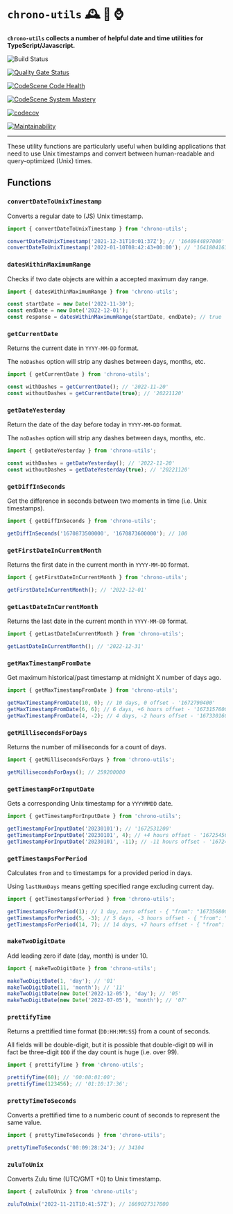# `chrono-utils` 🕰️ 🥷 ⌚

**`chrono-utils` collects a number of helpful date and time utilities for TypeScript/Javascript.**

![Build Status](https://github.com/mikaelvesavuori/chrono-utils/workflows/main/badge.svg)

[![Quality Gate Status](https://sonarcloud.io/api/project_badges/measure?project=mikaelvesavuori_chrono-utils&metric=alert_status)](https://sonarcloud.io/dashboard?id=mikaelvesavuori_chrono-utils)

[![CodeScene Code Health](https://codescene.io/projects/33643/status-badges/code-health)](https://codescene.io/projects/33643)

[![CodeScene System Mastery](https://codescene.io/projects/33643/status-badges/system-mastery)](https://codescene.io/projects/33643)

[![codecov](https://codecov.io/gh/mikaelvesavuori/chrono-utils/branch/main/graph/badge.svg?token=S7D3RM9TO7)](https://codecov.io/gh/mikaelvesavuori/chrono-utils)

[![Maintainability](https://api.codeclimate.com/v1/badges/007afe3ec1ee3fe7102c/maintainability)](https://codeclimate.com/github/mikaelvesavuori/chrono-utils/maintainability)

---

These utility functions are particularly useful when building applications that need to use Unix timestamps and convert between human-readable and query-optimized (Unix) times.

## Functions

### `convertDateToUnixTimestamp`

Converts a regular date to (JS) Unix timestamp.

```ts
import { convertDateToUnixTimestamp } from 'chrono-utils';

convertDateToUnixTimestamp('2021-12-31T10:01:37Z'); // '1640944897000'
convertDateToUnixTimestamp('2022-01-10T08:42:43+00:00'); // '1641804163000'
```

### `datesWithinMaximumRange`

Checks if two date objects are within a accepted maximum day range.

```ts
import { datesWithinMaximumRange } from 'chrono-utils';

const startDate = new Date('2022-11-30');
const endDate = new Date('2022-12-01');
const response = datesWithinMaximumRange(startDate, endDate); // true
```

### `getCurrentDate`

Returns the current date in `YYYY-MM-DD` format.

The `noDashes` option will strip any dashes between days, months, etc.

```ts
import { getCurrentDate } from 'chrono-utils';

const withDashes = getCurrentDate(); // '2022-11-20'
const withoutDashes = getCurrentDate(true); // '20221120'
```

### `getDateYesterday`

Return the date of the day before today in `YYYY-MM-DD` format.

The `noDashes` option will strip any dashes between days, months, etc.

```ts
import { getDateYesterday } from 'chrono-utils';

const withDashes = getDateYesterday(); // '2022-11-20'
const withoutDashes = getDateYesterday(true); // '20221120'
```

### `getDiffInSeconds`

Get the difference in seconds between two moments in time (i.e. Unix timestamps).

```ts
import { getDiffInSeconds } from 'chrono-utils';

getDiffInSeconds('1670873500000', '1670873600000'); // 100
```

### `getFirstDateInCurrentMonth`

Returns the first date in the current month in `YYYY-MM-DD` format.

```ts
import { getFirstDateInCurrentMonth } from 'chrono-utils';

getFirstDateInCurrentMonth(); // '2022-12-01'
```

### `getLastDateInCurrentMonth`

Returns the last date in the current month in `YYYY-MM-DD` format.

```ts
import { getLastDateInCurrentMonth } from 'chrono-utils';

getLastDateInCurrentMonth(); // '2022-12-31'
```

### `getMaxTimestampFromDate`

Get maximum historical/past timestamp at midnight X number of days ago.

```ts
import { getMaxTimestampFromDate } from 'chrono-utils';

getMaxTimestampFromDate(10, 0); // 10 days, 0 offset - '1672790400'
getMaxTimestampFromDate(6, 6); // 6 days, +6 hours offset - '1673157600'
getMaxTimestampFromDate(4, -2); // 4 days, -2 hours offset - '1673301600'
```

### `getMillisecondsForDays`

Returns the number of milliseconds for a count of days.

```ts
import { getMillisecondsForDays } from 'chrono-utils';

getMillisecondsForDays(); // 259200000
```

### `getTimestampForInputDate`

Gets a corresponding Unix timestamp for a `YYYYMMDD` date.

```ts
import { getTimestampForInputDate } from 'chrono-utils';

getTimestampForInputDate('20230101'); // '1672531200'
getTimestampForInputDate('20230101', 4); // +4 hours offset - '1672545600'
getTimestampForInputDate('20230101', -11); // -11 hours offset - '1672491600'
```

### `getTimestampsForPeriod`

Calculates `from` and `to` timestamps for a provided period in days.

Using `lastNumDays` means getting specified range excluding current day.

```ts
import { getTimestampsForPeriod } from 'chrono-utils';

getTimestampsForPeriod(1); // 1 day, zero offset - { "from": "1673568000", "to": "1673654399" }
getTimestampsForPeriod(5, -3); // 5 days, -3 hours offset - { "from": "1673211600", "to": "1673643599" }
getTimestampsForPeriod(14, 7); // 14 days, +7 hours offset - { "from": "1672470000", "to": "1673679599" }
```

### `makeTwoDigitDate`

Add leading zero if date (day, month) is under 10.

```ts
import { makeTwoDigitDate } from 'chrono-utils';

makeTwoDigitDate(1, 'day'); // '01'
makeTwoDigitDate(11, 'month'); // '11'
makeTwoDigitDate(new Date('2022-12-05'), 'day'); // '05'
makeTwoDigitDate(new Date('2022-07-05'), 'month'); // '07'
```

### `prettifyTime`

Returns a prettified time format (`DD:HH:MM:SS`) from a count of seconds.

All fields will be double-digit, but it is possible that double-digit `DD` will in fact be three-digit `DDD` if the day count is huge (i.e. over 99).

```ts
import { prettifyTime } from 'chrono-utils';

prettifyTime(60); // '00:00:01:00';
prettifyTime(123456); // '01:10:17:36';
```

### `prettyTimeToSeconds`

Converts a prettified time to a numberic count of seconds to represent the same value.

```ts
import { prettyTimeToSeconds } from 'chrono-utils';

prettyTimeToSeconds('00:09:28:24'); // 34104
```

### `zuluToUnix`

Converts Zulu time (UTC/GMT +0) to Unix timestamp.

```ts
import { zuluToUnix } from 'chrono-utils';

zuluToUnix('2022-11-21T10:41:57Z'); // 1669027317000
```
